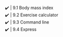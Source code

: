 ✔️ | 9.1 Body mass index <br>
✔️ | 9.2 Exercise calculator<br>
✔️ | 9.3 Command line <br>
✔️ | 9.4 Express <br>

